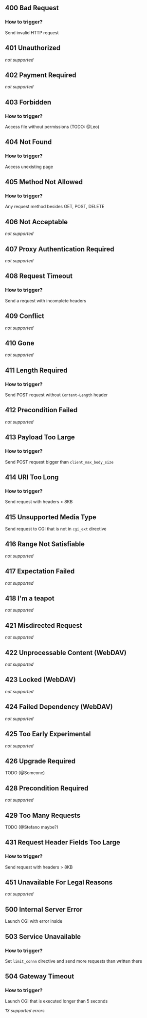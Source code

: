 ## 400 Bad Request
### How to trigger?
Send invalid HTTP request

## 401 Unauthorized
_not supported_ 

## 402 Payment Required
_not supported_

## 403 Forbidden
### How to trigger?
Access file without permissions (TODO: @Leo)

## 404 Not Found
### How to trigger?
Access unexisting page

## 405 Method Not Allowed
### How to trigger?
Any request method besides GET, POST, DELETE

## 406 Not Acceptable
_not supported_

## 407 Proxy Authentication Required
_not supported_

## 408 Request Timeout
### How to trigger?
Send a request with incomplete headers

## 409 Conflict
_not supported_

## 410 Gone
_not supported_

## 411 Length Required
### How to trigger?
Send POST request without `Content-Length` header

## 412 Precondition Failed
_not supported_

## 413 Payload Too Large
### How to trigger?
Send POST request bigger than `client_max_body_size`

## 414 URI Too Long
### How to trigger?
Send request with headers > 8KB

## 415 Unsupported Media Type
Send request to CGI that is not in `cgi_ext` directive

## 416 Range Not Satisfiable
_not supported_

## 417 Expectation Failed
_not supported_

## 418 I'm a teapot
_not supported_

## 421 Misdirected Request
_not supported_

## 422 Unprocessable Content (WebDAV)
_not supported_

## 423 Locked (WebDAV)
_not supported_

## 424 Failed Dependency (WebDAV)
_not supported_

## 425 Too Early Experimental
_not supported_

## 426 Upgrade Required
TODO (@Someone)

## 428 Precondition Required
_not supported_

## 429 Too Many Requests
TODO (@Stefano maybe?)

## 431 Request Header Fields Too Large
### How to trigger?
Send request with headers > 8KB

## 451 Unavailable For Legal Reasons
_not supported_

## 500 Internal Server Error
Launch CGI with error inside

## 503 Service Unavailable
### How to trigger?
Set `limit_connn` directive and send more requests than written there

## 504 Gateway Timeout
### How to trigger?
Launch CGI that is executed longer than 5 seconds

_13 supported errors_